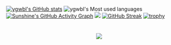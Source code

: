 [![ygwbl's GitHub stats](https://github-readme-stats.vercel.app/api?username=ygwbl)](https://github.com/ygwbl)
![ygwbl's Most used languages](https://github-readme-stats.vercel.app/api/top-langs/?username=ygwbl&layout=compact&hide_border=true&langs_count=10)
[![Sunshine's GitHub Activity Graph](https://activity-graph.herokuapp.com/graph?username=ygwbl&theme=xcode)](https://github.com/ygwbl)
![](https://stats.justsong.cn/api/github?username=ygwbl)
[![GitHub Streak](https://github-readme-streak-stats.herokuapp.com/?user=ygwbl)](https://github.com/ygwbl)
[![trophy](https://github-profile-trophy.vercel.app/?username=ygwbl)](https://github.com/ygwbl)
<h1 align="center">
  <a href="https://github.com/ygwbl/">
    <img src="https://readme-typing-svg.herokuapp.com/?lines=console.log(%22Hello%2C%20World!%22);小刘同学祝您今天愉快!&center=true&size=27">
  </a>
</h1>
